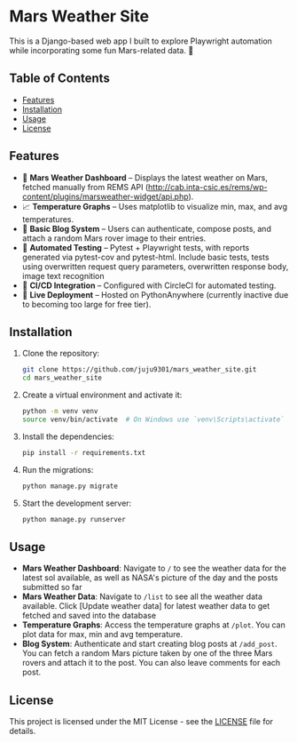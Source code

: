 # Mars Weather Site

This is a Django-based web app I built to explore Playwright automation while incorporating some fun Mars-related data. 🚀

## Table of Contents
- [Features](#features)
- [Installation](#installation)
- [Usage](#usage)
- [License](#license)

## Features
- 🌌 **Mars Weather Dashboard** – Displays the latest weather on Mars, fetched manually from REMS API (http://cab.inta-csic.es/rems/wp-content/plugins/marsweather-widget/api.php).
- 📈 **Temperature Graphs** – Uses matplotlib to visualize min, max, and avg temperatures.
- 📝 **Basic Blog System** – Users can authenticate, compose posts, and attach a random Mars rover image to their entries.
- 🧪 **Automated Testing** – Pytest + Playwright tests, with reports generated via pytest-cov and pytest-html. Include basic tests, tests using overwritten request query parameters, overwritten response body, image text recognition
- 🔄 **CI/CD Integration** – Configured with CircleCI for automated testing.
- 🚀 **Live Deployment** – Hosted on PythonAnywhere (currently inactive due to becoming too large for free tier).

## Installation
1. Clone the repository:
    ```bash
    git clone https://github.com/juju9301/mars_weather_site.git
    cd mars_weather_site
    ```
2. Create a virtual environment and activate it:
    ```bash
    python -m venv venv
    source venv/bin/activate  # On Windows use `venv\Scripts\activate`
    ```
3. Install the dependencies:
    ```bash
    pip install -r requirements.txt
    ```
4. Run the migrations:
    ```bash
    python manage.py migrate
    ```
5. Start the development server:
    ```bash
    python manage.py runserver
    ```

## Usage
- **Mars Weather Dashboard**: Navigate to `/` to see the weather data for the latest sol available, as well as NASA's picture of the day and the posts submitted so far
- **Mars Weather Data**: Navigate to `/list` to see all the weather data available. Click [Update weather data] for latest weather data to get fetched and saved into the database
- **Temperature Graphs**: Access the temperature graphs at `/plot`. You can plot data for max, min and avg temperature. 
- **Blog System**: Authenticate and start creating blog posts at `/add_post`. You can fetch a random Mars picture taken by one of the three Mars rovers and attach it to the post. You can also leave comments for each post.

## License
This project is licensed under the MIT License - see the [LICENSE](LICENSE) file for details.
